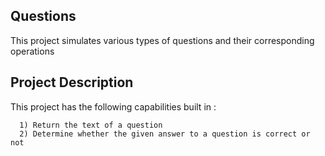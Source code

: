 ## Questions

This project simulates various types of questions and their corresponding operations

## Project Description

This project has the following capabilities built in :

      1) Return the text of a question
      2) Determine whether the given answer to a question is correct or not
      
